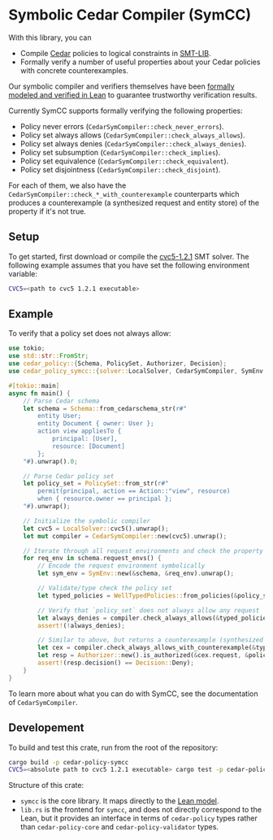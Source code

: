 # Symbolic Cedar Compiler (SymCC)

With this library, you can
- Compile [Cedar](https://www.cedarpolicy.com/) policies to logical constraints in [SMT-LIB](https://smt-lib.org/).
- Formally verify a number of useful properties about your Cedar policies with concrete counterexamples.

Our symbolic compiler and verifiers themselves have been [formally modeled and verified in Lean](https://github.com/cedar-policy/cedar-spec/tree/main/cedar-lean#verified-properties)
to guarantee trustworthy verification results.

Currently SymCC supports formally verifying the following properties:
- Policy never errors (`CedarSymCompiler::check_never_errors`).
- Policy set always allows (`CedarSymCompiler::check_always_allows`).
- Policy set always denies (`CedarSymCompiler::check_always_denies`).
- Policy set subsumption (`CedarSymCompiler::check_implies`).
- Policy set equivalence (`CedarSymCompiler::check_equivalent`).
- Policy set disjointness (`CedarSymCompiler::check_disjoint`).

For each of them, we also have the `CedarSymCompiler::check_*_with_counterexample` counterparts which
produces a counterexample (a synthesized request and entity store) of the property if it's not true.

## Setup

To get started, first download or compile the [cvc5-1.2.1](https://github.com/cvc5/cvc5/releases/tag/cvc5-1.2.1) SMT solver.
The following example assumes that you have set the following environment variable:
```sh
CVC5=<path to cvc5 1.2.1 executable>
```

## Example

To verify that a policy set does not always allow:
```rust
use tokio;
use std::str::FromStr;
use cedar_policy::{Schema, PolicySet, Authorizer, Decision};
use cedar_policy_symcc::{solver::LocalSolver, CedarSymCompiler, SymEnv, WellTypedPolicies};

#[tokio::main]
async fn main() {
    // Parse Cedar schema
    let schema = Schema::from_cedarschema_str(r#"
        entity User;
        entity Document { owner: User };
        action view appliesTo {
            principal: [User],
            resource: [Document]
        };
    "#).unwrap().0;

    // Parse Cedar policy set
    let policy_set = PolicySet::from_str(r#"
        permit(principal, action == Action::"view", resource)
        when { resource.owner == principal };
    "#).unwrap();

    // Initialize the symbolic compiler
    let cvc5 = LocalSolver::cvc5().unwrap();
    let mut compiler = CedarSymCompiler::new(cvc5).unwrap();

    // Iterate through all request environments and check the property
    for req_env in schema.request_envs() {
        // Encode the request environment symbolically
        let sym_env = SymEnv::new(&schema, &req_env).unwrap();

        // Validate/type check the policy set
        let typed_policies = WellTypedPolicies::from_policies(&policy_set, &req_env, &schema).unwrap();

        // Verify that `policy_set` does not always allow any request
        let always_denies = compiler.check_always_allows(&typed_policies, &sym_env).await.unwrap();
        assert!(!always_denies);

        // Similar to above, but returns a counterexample (synthesized request and entity store)
        let cex = compiler.check_always_allows_with_counterexample(&typed_policies, &sym_env).await.unwrap().unwrap();
        let resp = Authorizer::new().is_authorized(&cex.request, &policy_set, &cex.entities);
        assert!(resp.decision() == Decision::Deny);
    }
}
```

To learn more about what you can do with SymCC, see the documentation of `CedarSymCompiler`.

## Developement

To build and test this crate, run from the root of the repository:
```sh
cargo build -p cedar-policy-symcc
CVC5=<absolute path to cvc5 1.2.1 executable> cargo test -p cedar-policy-symcc
```

Structure of this crate:
- `symcc` is the core library. It maps directly to the [Lean model](https://github.com/cedar-policy/cedar-spec/tree/main/cedar-lean/Cedar/SymCC).
- `lib.rs` is the frontend for `symcc`, and does not directly correspond to the Lean,
  but it provides an interface in terms of `cedar-policy` types rather than
  `cedar-policy-core` and `cedar-policy-validator` types.
